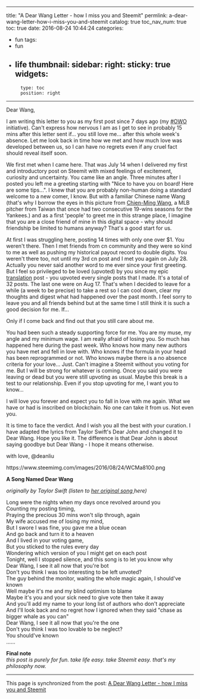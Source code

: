 
---
title: "A Dear Wang Letter - how I miss you and Steemit"
permlink: a-dear-wang-letter-how-i-miss-you-and-steemit
catalog: true
toc_nav_num: true
toc: true
date: 2016-08-24 10:44:24
categories:
- fun
tags:
- fun
- life
thumbnail: 
sidebar:
    right:
        sticky: true
widgets:
    -
        type: toc
        position: right
---


<html>
<p>Dear Wang,</p>
<p>I am writing this letter to you as my first post since 7 days ago (my <a href="https://steemit.com/steemit/@deanliu/owo-one-week-off-initiative-brought-to-you-by-dailydialogue-beta-0101">#OWO</a> initiative). Can't express how nervous I am as I get to see in probably 15 mins after this letter sent if... you still love me... after this whole week's absence. Let me look back in time how we met and how much love was developed between us, so I can have no regrets even if any cruel fact should reveal itself soon.</p>
<p>We first met when I came here. That was July 14 when I delivered my first and introductory post on Steemit with mixed feelings of excitement, curiosity and uncertainty. You came like an angle. Three minutes after I posted you left me a greeting starting with "Nice to have you on board! Here are some tips...". I knew that you are probably non-human doing a standard welcome to a new comer, I know. But with a familiar Chinese name Wang (that's why I borrow the eyes in this picture from <a href="http://m.mlb.com/player/425426/chien-ming-wang">Chien-Ming Wang</a>, a MLB pitcher from Taiwan that once had two consecutive 19-wins seasons for the Yankees.) and as a first 'people' to greet me in this strange place, I imagine that you are a close friend of mine in this digital space - why should friendship be limited to humans anyway? That's a good start for us.</p>
<p>At first I was struggling here, posting 14 times with only one over $1. You weren't there. Then I met friends from cn community and they were so kind to me as well as pushing my historical payout record to double digits. You weren't there too, not until my 3rd cn post and I met you again on July 28. Actually you never said another word to me ever since your first greeting. But I feel so privileged to be loved (upvoted) by you since my epic <a href="https://steemit.com/translation/@deanliu/translation-and-how-we-tackle-it-affects-the-future-scenario-of-steeemit">translation</a> post - you upvoted every single posts that I made. It's a total of 32 posts. The last one were on Aug 17. That's when I decided to leave for a while (a week to be precise) to take a rest so I can cool down, clear my thoughts and digest what had happened over the past month. I feel sorry to leave you and all friends behind but at the same time I still think it is such a good decision for me. If...</p>
<p>Only if I come back and find out that you still care about me.&nbsp;</p>
<p>You had been such a steady supporting force for me. You are my muse, my angle and my minimum wage. I am really afraid of losing you. So much has happened here during the past week. Who knows how many new authors you have met and fell in love with. Who knows if the formula in your head has been reprogrammed or not. Who knows maybe there is a no absence criteria for your love... Just. Can't imagine a Steemit without you voting for me. But I will be strong for whatever is coming. Once you said you were leaving or dead but you were still upvoting as usual. Maybe this break is a test to our relationship. Even if you stop upvoting for me, I want you to know...</p>
<p>I will love you forever and expect you to fall in love with me again. What we have or had is inscribed on blockchain. No one can take it from us. Not even you.</p>
<p>It is time to face the verdict. And I wish you all the best with your curation. I have adapted the lyrics from Taylor Swift's Dear John and changed it to Dear Wang. Hope you like it. The difference is that Dear John is about saying goodbye but Dear Wang - I hope it means otherwise.&nbsp;</p>
<p>with love, @deanliu</p>
<p>https://www.steemimg.com/images/2016/08/24/WCMa8100.png</p>
<p><strong>A Song Named Dear Wang&nbsp;</strong></p>
<p><em>originally by Taylor Swift (listen to </em><a href="https://www.youtube.com/watch?v=a-YI_EXTi-w"><em>her original song </em></a><em>here)</em></p>
<p>Long were the nights when my days once revolved around you<br>
Counting my posting timing,<br>
Praying the precious 30 mins won't slip through, again<br>
My wife accused me of losing my mind,<br>
But I swore I was fine, you gave me a blue ocean<br>
And go back and turn it to a heaven<br>
And I lived in your voting game,<br>
But you sticked to the rules every day<br>
Wondering which version of you I might get on each post<br>
Tonight, well I stopped silence, and this song is to let you know why<br>
Dear Wang, I see it all now that you're bot<br>
Don't you think I was too interesting to be left unvoted?<br>
The guy behind the monitor, waiting the whole magic again, I should've known<br>
Well maybe it's me and my blind optimism to blame<br>
Maybe it's you and your sick need to give vote then take it away<br>
And you'll add my name to your long list of authors who don't appreciate<br>
And I'll look back and no regret how I ignored when they said "chase as bigger whale as you can"<br>
Dear Wang, I see it all now that you're the one<br>
Don't you think I was too lovable to be neglect?<br>
You should've known<br>
......</p>
<p><strong>Final note<br>
</strong><em>this post is purely for fun. take life easy. take Steemit easy. that's my philosophy now.</em></p>
</html>

- - -

This page is synchronized from the post: [A Dear Wang Letter - how I miss you and Steemit](https://steemit.com/@deanliu/a-dear-wang-letter-how-i-miss-you-and-steemit)
